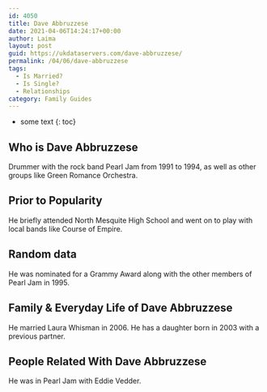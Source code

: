 ```yaml
---
id: 4050
title: Dave Abbruzzese
date: 2021-04-06T14:24:17+00:00
author: Laima
layout: post
guid: https://ukdataservers.com/dave-abbruzzese/
permalink: /04/06/dave-abbruzzese
tags:
  - Is Married?
  - Is Single?
  - Relationships
category: Family Guides
---
```


* some text
{: toc}


## Who is Dave Abbruzzese
                  
                  
                  
Drummer with the rock band Pearl Jam from 1991 to 1994, as well as other groups like Green Romance Orchestra.
                  
              
            
              
            
                
                
                
## Prior to Popularity
                  
                  
                  
He briefly attended North Mesquite High School and went on to play with local bands like Course of Empire.
                  
              
            
              
            
                
                
                
## Random data
                  
                  
                  
He was nominated for a Grammy Award along with the other members of Pearl Jam in 1995.
                  
              
            
              
            
                
                
                
## Family & Everyday Life of Dave Abbruzzese
                  
                  
                  
He married Laura Whisman in 2006. He has a daughter born in 2003 with a previous partner.
                  
              
            
              
            
                
                
                
## People Related With Dave Abbruzzese
                  
                  
                  
He was in Pearl Jam with Eddie Vedder.
                  
              
            
              
            
                
              
            
              
              
            
            
              
            
          
          
          